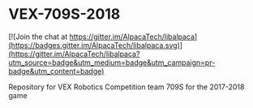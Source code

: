 # VEX-709S-2018

[![Join the chat at https://gitter.im/AlpacaTech/libalpaca](https://badges.gitter.im/AlpacaTech/libalpaca.svg)](https://gitter.im/AlpacaTech/libalpaca?utm_source=badge&utm_medium=badge&utm_campaign=pr-badge&utm_content=badge)

Repository for VEX Robotics Competition team 709S for the 2017-2018 game
